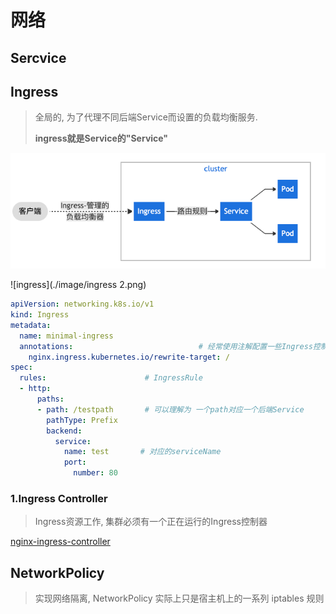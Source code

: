 # 网络

## Sercvice

## Ingress

> 全局的, 为了代理不同后端Service而设置的负载均衡服务.
>
> **ingress就是Service的"Service"**

![ingress](./image/ingress.png)

![ingress](./image/ingress 2.png)

```yaml
apiVersion: networking.k8s.io/v1
kind: Ingress
metadata:
  name: minimal-ingress
  annotations:							  # 经常使用注解配置一些Ingress控制器要求的选项
    nginx.ingress.kubernetes.io/rewrite-target: /
spec:
  rules:                      # IngressRule 
  - http:
      paths:
      - path: /testpath       # 可以理解为 一个path对应一个后端Service
        pathType: Prefix
        backend:
          service:
            name: test       # 对应的serviceName
            port:
              number: 80
```

### 1.Ingress Controller

> Ingress资源工作, 集群必须有一个正在运行的Ingress控制器

[nginx-ingress-controller](https://docs.nginx.com/nginx-ingress-controller/overview/)

## NetworkPolicy

> 实现网络隔离, NetworkPolicy 实际上只是宿主机上的一系列 iptables 规则